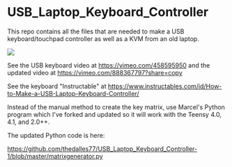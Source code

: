 # USB_Laptop_Keyboard_Controller
 This repo contains all the files that are needed to make a USB keyboard/touchpad controller as well as a KVM from an old laptop.

![](Images/Keyboards.JPG)

 See the USB keyboard video at https://vimeo.com/458595950 and the updated video at https://vimeo.com/888367797?share=copy
 
 See the keyboard "Instructable" at https://www.instructables.com/id/How-to-Make-a-USB-Laptop-Keyboard-Controller/

 Instead of the manual method to create the key matrix, use Marcel's Python program which I've forked and updated so it will work with the Teensy 4.0, 4.1, and 2.0++. 
 
 The updated Python code is here:
 
 https://github.com/thedalles77/USB_Laptop_Keyboard_Controller-1/blob/master/matrixgenerator.py
 
  
